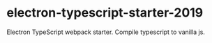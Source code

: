 # electron-typescript-starter-2019
Electron TypeScript webpack starter. Compile typescript to vanilla js.
